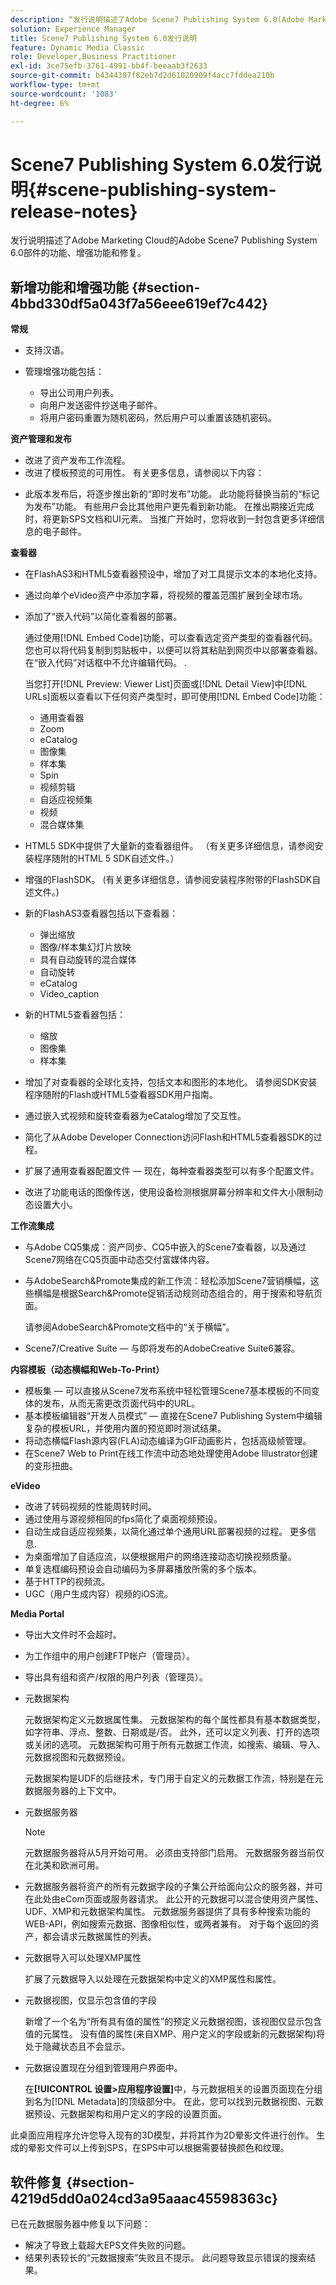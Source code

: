 ```yaml
---
description: “发行说明描述了Adobe Scene7 Publishing System 6.0(Adobe Marketing Cloud中Adobe Experience Manager解决方案的一部分)的功能、增强功能和修复。”
solution: Experience Manager
title: Scene7 Publishing System 6.0发行说明
feature: Dynamic Media Classic
role: Developer,Business Practitioner
exl-id: 3ce75efb-3761-4991-bb4f-beeaab3f2633
source-git-commit: b4344397f82eb7d2d61020909f4acc7fddea210b
workflow-type: tm+mt
source-wordcount: '1083'
ht-degree: 6%

---
```


# Scene7 Publishing System 6.0发行说明{#scene-publishing-system-release-notes}

发行说明描述了Adobe Marketing Cloud的Adobe Scene7 Publishing System 6.0部件的功能、增强功能和修复。

## 新增功能和增强功能 {#section-4bbd330df5a043f7a56eee619ef7c442}

**常规**

* 支持汉语。
* 管理增强功能包括：

   * 导出公司用户列表。
   * 向用户发送密件抄送电子邮件。
   * 将用户密码重置为随机密码，然后用户可以重置该随机密码。

<!--       [More information](http://help.adobe.com/en_US/scene7/using/WS662101DF-D697-47a7-A7D8-B52FD8E94438.html). -->

**资产管理和发布**

* 改进了资产发布工作流程。<!-- [More information](http://help.adobe.com/en_US/scene7/using/WS3673AD39-098B-4f08-8A24-CA51261B7366.html). -->
* 改进了模板预览的可用性。 有关更多信息，请参阅以下内容：

<!--   [Configuring default viewers](http://help.adobe.com/en_US/scene7/using/WS98ca2e6790647c06-76b2d0e0135685cd4a8-8000.html)

  [Previewing an asset based on viewer platform type](http://help.adobe.com/en_US/scene7/using/WS98ca2e6790647c06-2ce305113564963202-7fff.html)

  [Previewing an image asset based on its image preset](http://help.adobe.com/en_US/scene7/using/WS98ca2e6790647c06-2ce305113564963202-7ffe.html) -->

* 此版本发布后，将逐步推出新的“即时发布”功能。 此功能将替换当前的“标记为发布”功能。 有些用户会比其他用户更先看到新功能。 在推出期接近完成时，将更新SPS文档和UI元素。 当推广开始时，您将收到一封包含更多详细信息的电子邮件。

**查看器**

* 在FlashAS3和HTML5查看器预设中，增加了对工具提示文本的本地化支持。
* 通过向单个eVideo资产中添加字幕，将视频的覆盖范围扩展到全球市场。
* 添加了“嵌入代码”以简化查看器的部署。

   通过使用[!DNL Embed Code]功能，可以查看选定资产类型的查看器代码。 您也可以将代码复制到剪贴板中，以便可以将其粘贴到网页中以部署查看器。在“嵌入代码”对话框中不允许编辑代码。 .

   当您打开[!DNL Preview: Viewer List]页面或[!DNL Detail View]中[!DNL URLs]面板以查看以下任何资产类型时，即可使用[!DNL Embed Code]功能：

   * 通用查看器
   * Zoom
   * eCatalog
   * 图像集
   * 样本集
   * Spin
   * 视频剪辑
   * 自适应视频集
   * 视频
   * 混合媒体集

<!--   [More information](http://help.adobe.com/en_US/scene7/using/WS98ca2e6790647c06-2ce305113564963202-7fff.html) -->

* HTML5 SDK中提供了大量新的查看器组件。 （有关更多详细信息，请参阅安装程序随附的HTML 5 SDK自述文件。）
* 增强的FlashSDK。 (有关更多详细信息，请参阅安装程序附带的FlashSDK自述文件。)
* 新的FlashAS3查看器包括以下查看器：

   * 弹出缩放
   * 图像/样本集幻灯片放映
   * 具有自动旋转的混合媒体
   * 自动旋转
   * eCatalog
   * Video_caption

* 新的HTML5查看器包括：

   * 缩放
   * 图像集
   * 样本集

* 增加了对查看器的全球化支持，包括文本和图形的本地化。 请参阅SDK安装程序随附的Flash或HTML5查看器SDK用户指南。
* 通过嵌入式视频和旋转查看器为eCatalog增加了交互性。
* 简化了从Adobe Developer Connection访问Flash和HTML5查看器SDK的过程。<!-- [More information](http://help.adobe.com/en_US/scene7/using/WSd4272150f67705c11b002eec12fcba4dee6-8000.html). -->
* 扩展了通用查看器配置文件 — 现在，每种查看器类型可以有多个配置文件。<!-- [More information](http://help.adobe.com/en_US/scene7/using/WS1c46793299cf21d73076df86131b02b67e8-8000.html). -->
* 改进了功能电话的图像传送，使用设备检测根据屏幕分辨率和文件大小限制动态设置大小。<!-- [More information](http://help.adobe.com/en_US/scene7/using/WS1c46793299cf21d7-6ad692c9131d90d137a-8000.html). -->

**工作流集成**

* 与Adobe CQ5集成：资产同步、CQ5中嵌入的Scene7查看器，以及通过Scene7网络在CQ5页面中动态交付富媒体内容。
* 与AdobeSearch&amp;Promote集成的新工作流：轻松添加Scene7营销横幅，这些横幅是根据Search&amp;Promote促销活动规则动态组合的，用于搜索和导航页面。

   请参阅AdobeSearch&amp;Promote文档中的“关于横幅”。

* Scene7/Creative Suite — 与即将发布的AdobeCreative Suite6兼容。

**内容模板（动态横幅和Web-To-Print）**

* 模板集 — 可以直接从Scene7发布系统中轻松管理Scene7基本模板的不同变体的发布，从而无需更改页面代码中的URL。<!-- [More information](http://help.adobe.com/en_US/scene7/using/WSd968ca97bf00cf72-5eede3a113268dc80f5-8000.html).  -->
* 基本模板编辑器“开发人员模式” — 直接在Scene7 Publishing System中编辑复杂的模板URL，并使用内置的预览即时测试结果。
* 将动态横幅Flash源内容(FLA)动态编译为GIF动画影片，包括高级帧管理。<!-- [More information](http://help.adobe.com/en_US/scene7/using/WSd968ca97bf00cf72-5eedd3a113268dc80f4-8000.html).  -->
* 在Scene7 Web to Print在线工作流中动态地处理使用Adobe Illustrator创建的变形扭曲。<!-- [More information](http://help.adobe.com/en_US/scene7/using/WSef8d5860223939e2-d19776312a7267a200-8000.html#WSd968ca97bf00cf72-5eedd3a113268dc80f5-8000). -->

**eVideo**

* 改进了转码视频的性能周转时间。
* 通过使用与源视频相同的fps简化了桌面视频预设。<!-- [More information](http://help.adobe.com/en_US/scene7/using/WSE86ACF2B-BD50-4c48-A1D7-9CD4405B62D0.html#WS1c46793299cf21d7-39fae9c1131ba8968f7-7fff).  -->
* 自动生成自适应视频集，以简化通过单个通用URL部署视频的过程。 更多信息. <!-- [More information](http://help.adobe.com/en_US/scene7/using/WS1c46793299cf21d7-6ad692c9131d90d137a-8000.html).  -->
* 为桌面增加了自适应流，以便根据用户的网络连接动态切换视频质量。<!-- [More information](http://help.adobe.com/en_US/scene7/using/WS1c46793299cf21d7-6ad692c9131d90d137a-8000.html).  -->
* 单复选框编码预设会自动编码为多屏幕播放所需的多个版本。<!-- [More information](http://help.adobe.com/en_US/scene7/using/WS1c46793299cf21d7-5abae30d131ddfed85f-8000.html).  -->
* 基于HTTP的视频流。<!-- [More information](http://help.adobe.com/en_US/scene7/using/WS98ca2e6790647c0632156edd1369e58559f-8000.html).  -->
* UGC（用户生成内容）视频的iOS流。<!-- [More information](http://help.adobe.com/en_US/scene7/using/WSe8b0455615e2dc47-2df907a712f31201b35-8000.html). -->

**Media Portal**

* 导出大文件时不会超时。
* 为工作组中的用户创建FTP帐户（管理员）。
* 导出具有组和资产/权限的用户列表（管理员）。

* 元数据架构

   元数据架构定义元数据属性集。 元数据架构的每个属性都具有基本数据类型，如字符串、浮点、整数、日期或是/否。 此外，还可以定义列表、打开的选项或关闭的选项。 元数据架构可用于所有元数据工作流，如搜索、编辑、导入、元数据视图和元数据预设。<!-- [More information](http://help.adobe.com/en_US/scene7/using/WS259993e42159a215-1c6a66df1265272619e-7fec.html#WSd968ca97bf03cf72-5e3dd3a113268dc80f5-8000). -->

   元数据架构是UDF的后继技术，专门用于自定义的元数据工作流，特别是在元数据服务器的上下文中。

* 元数据服务器

   >[!NOTE]
   >
   >元数据服务器将从5月开始可用。 必须由支持部门启用。 元数据服务器当前仅在北美和欧洲可用。

* 元数据服务器将资产的所有元数据字段的子集公开给面向公众的服务器，并可在此处由eCom页面或服务器请求。 此公开的元数据可以混合使用资产属性、UDF、XMP和元数据架构属性。 元数据服务器提供了具有多种搜索功能的WEB-API，例如搜索元数据、图像相似性，或两者兼有。 对于每个返回的资产，都会请求元数据属性的列表。<!-- [More information](http://help.adobe.com/en_US/scene7/using/WS1ffbb36e209a6fc9-44279087131d3ad5622-8000.html). -->
* 元数据导入可以处理XMP属性

   扩展了元数据导入以处理在元数据架构中定义的XMP属性和属性。
* 元数据视图，仅显示包含值的字段

   新增了一个名为“所有具有值的属性”的预定义元数据视图，该视图仅显示包含值的元属性。 没有值的属性(来自XMP、用户定义的字段或新的元数据架构)将处于隐藏状态且不会显示。
* 元数据设置现在分组到管理用户界面中。

   在&#x200B;**[!UICONTROL 设置>应用程序设置]**&#x200B;中，与元数据相关的设置页面现在分组到名为[!DNL Metadata]的顶级部分中。 在此，您可以找到元数据视图、元数据预设、元数据架构和用户定义的字段的设置页面。

此桌面应用程序允许您导入现有的3D模型，并将其作为2D晕影文件进行创作。 生成的晕影文件可以上传到SPS，在SPS中可以根据需要替换颜色和纹理。

## 软件修复 {#section-4219d5dd0a024cd3a95aaac45598363c}

已在元数据服务器中修复以下问题：

* 解决了导致上载超大EPS文件失败的问题。
* 结果列表较长的“元数据搜索”失败且不提示。 此问题导致显示错误的搜索结果。
